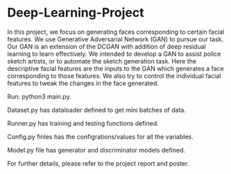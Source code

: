 # Deep-Learning-Project

In this project, we focus on generating faces corresponding to certain facial features. We use Generative Adversarial Network (GAN) to pursue our task. Our GAN is an extension of the DCGAN with addition of deep residual learning to learn effectively. We intended to develop a GAN to assist police sketch artists, or to automate the sketch generation task. Here the descriptive facial features are the inputs to the GAN which generates a face corresponding to those features. We also try to control the individual facial features to tweak the changes in the face generated.  

Run: python3 main.py.

Dataset.py has dataloader defined to get mini batches of data.

Runner.py has training and testing functions defined.

Config.py finles has the configrations/values for all the variables.

Model.py file has generator and discriminator models defined.

For further details, please refer to the project report and poster.
